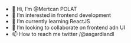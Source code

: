 - 👋 Hi, I’m @Mertcan POLAT
- 👀 I’m interested in frontend development
- 🌱 I’m currently learning ReactJS
- 💞️ I’m looking to collaborate on frontend adn UI
- 📫 How to reach me twitter /@asgardiandl

<!---
Slitery/Slitery is a ✨ special ✨ repository because its `README.md` (this file) appears on your GitHub profile.
You can click the Preview link to take a look at your changes.
--->
